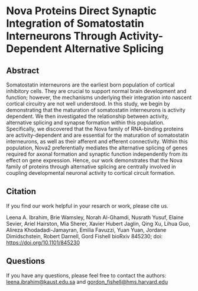 # Nova Proteins Direct Synaptic Integration of Somatostatin Interneurons Through Activity-Dependent Alternative Splicing

## Abstract

Somatostatin interneurons are the earliest born population of cortical inhibitory cells. They are crucial to support normal brain development and function; however, the mechanisms underlying their integration into nascent cortical circuitry are not well understood. In this study, we begin by demonstrating that the maturation of somatostatin interneurons is activity dependent. We then investigated the relationship between activity, alternative splicing and synapse formation within this population. Specifically, we discovered that the Nova family of RNA-binding proteins are activity-dependent and are essential for the maturation of somatostatin interneurons, as well as their afferent and efferent connectivity. Within this population, Nova2 preferentially mediates the alternative splicing of genes required for axonal formation and synaptic function independently from its effect on gene expression. Hence, our work demonstrates that the Nova family of proteins through alternative splicing are centrally involved in coupling developmental neuronal activity to cortical circuit formation.


## Citation

If you find our work helpful in your resarch or work, please cite us.

Leena A. Ibrahim, Brie Wamsley, Norah Al-Ghamdi, Nusrath Yusuf, Elaine Sevier, Ariel Hairston, Mia Sherer, Xavier Hubert Jaglin, Qing Xu, Lihua Guo, Alireza Khodadadi-Jamayran, Emilia Favuzzi, Yuan Yuan, Jordane Dimidschstein, Robert Darnell, Gord Fishell bioRxiv 845230; doi: https://doi.org/10.1101/845230


## Questions

If you have any questions, please feel free to contact the authors:
leena.ibrahim@kaust.edu.sa and gordon_fishell@hms.harvard.edu


